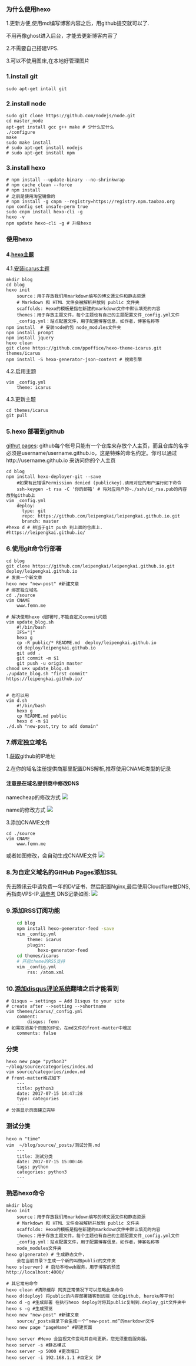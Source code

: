 ### 为什么使用hexo
1.更新方便,使用md编写博客内容之后，用github提交就可以了.

不用再像ghost进入后台，才能去更新博客内容了

2.不需要自己搭建VPS.

3.可以不使用图床,在本地好管理图片
### 1.install git
    
    sudo apt-get intall git

### 2.install node
    
    sudo git clone https://github.com/nodejs/node.git
    cd master_node
    apt-get install gcc g++ make # 少什么安什么
    ./configure
    make
    sudo make install
    # sudo apt-get install nodejs
    # sudo apt-get install npm
### 3.install hexo

    # npm install --update-binary --no-shrinkwrap
    # npm cache clean --force
    # npm install 
    # 之前是使用淘宝镜像的
    # npm install -g cnpm --registry=https://registry.npm.taobao.org
    npm config set unsafe-perm true
    sudo cnpm install hexo-cli -g
    hexo -v
    npm update hexo-cli -g # 升级hexo

### 使用hexo
#### 4.[hexo主题](https://hexo.io/themes/)
4.1.[安装icarus主题](https://github.com/ppoffice/hexo-theme-icarus/wiki)

    mkdir blog
    cd blog
    hexo init
        source：用于存放我们用markdown编写的博文源文件和静态资源
        # Markdown 和 HTML 文件会被解析并放到 public 文件夹
        scaffolds: Hexo的模板是指在新建的markdown文件中默认填充的内容
        themes：用于存放主题文件，每个主题也有自己的主题配置文件_config.yml文件
        _config.yml：站点配置文件，用于配置博客信息，如作者，博客名称等
    npm install  # 安装node的包 node_modules文件夹
    npm install prompt
    npm install jquery
    hexo clean
    git clone https://github.com/ppoffice/hexo-theme-icarus.git themes/icarus
    npm install -S hexo-generator-json-content # 搜索引擎
    
4.2.启用主题
    
    vim _config.yml
        theme: icarus
4.3.更新主题
    
    cd themes/icarus
    git pull

### 5.hexo 部署到github
[githut pages](https://pages.github.com/):
github每个帐号只能有一个仓库来存放个人主页，而且仓库的名字必须是username/username.github.io，这是特殊的命名约定。你可以通过http://username.github.io 来访问你的个人主页
    
    cd blog
    npm install hexo-deployer-git --save
        #如果有此错误Permission denied (publickey).请用对应的用户运行如下命令
        ssh-keygen -t rsa -C '你的邮箱' # 将对应用户的~./ssh/id_rsa.pub的内容 放到github上
    vim _config.yml
        deploy:
          type: git
          repo: https://github.com/leipengkai/leipengkai.github.io.git 
          branch: master
    #hexo d # 相当于git push 到上面的仓库上.
    #https://leipengkai.github.io/
### 6.使用git命令行部署
    
    cd blog
    git clone https://github.com/leipengkai/leipengkai.github.io.git deploy/leipengkai.github.io
    # 发表一个新文章
    hexo new "new-post" #新建文章
    # 绑定独立域名
    cd ./source
    vim CNAME
        www.femn.me

    # 解决使用hexo d部署时,不能自定义commit问题
    vim update_blog.sh 
        #!/bin/bash
        IFS="|"
        hexo g
        cp -R public/* README.md  deploy/leipengkai.github.io
        cd deploy/leipengkai.github.io
        git add .
        git commit -m $1
        git push -u origin master 
    chmod u+x update_blog.sh
    ./update_blog.sh "first commit"
    https://leipengkai.github.io/ 
    

    # 也可以用
    vim d.sh 
        #!/bin/bash
        hexo g 
        cp README.md public 
        hexo d -m $1
    ./d.sh "new-post,try to add domain"
        

### 7.绑定独立域名
1.[获取](https://help.github.com/articles/setting-up-an-apex-domain/)github的IP地址

2.在你的域名注册提供商那里配置DNS解析,推荐使用CNAME类型的记录
#### 注意是在域名提供商中修改DNS

namecheap的修改方式
![](css/images/namecheap.jpg)

name的修改方式
![](css/images/name-domain.jpg)

3.添加CNAME文件

    cd ./source
    vim CNAME
        www.femn.me

或者如图修改，会自动生成CNAME文件
![](css/images/github-page.jpg)


### 8.为自定义域名的GitHub Pages添加SSL

先去腾讯云申请免费一年的DV证书，然后配置Nginx,最后使用Cloudflare做DNS,再指向VPS-IP.[请参考](https://www.femn.me/2017/08/15/vps-server/)
DNS记录如图:
![](css/images/cloudflare.png)

### 9.添加RSS订阅功能
```bash
    cd blog
    npm install hexo-generator-feed -save
    vim _config.yml
        theme: icarus
        plugin: 
            hexo-generator-feed
    cd themes/icarus
    # 开启theme的RSS支持
    vim _config.yml
        rss: /atom.xml
```
### 10.[添加disqus评论系统](https://disqus.com)翻墙之后才能看到
    
    # Qisqus – settings – Add Disqus to your site 
    # create after -->setting -->shortname
    vim themes/icarus/_config.yml
        comment:
            disqus: femn 
    # 如需取消某个页面的评论，在md文件的front-matter中增加
        comments: false

### 分类

    hexo new page "python3"
    ~/blog/source/categories/index.md
    vim source/categories/index.md
    # front-matter格式如下
        ---
        title: python3
        date: 2017-07-15 14:47:28
        type: categories
        ---
    # 分类显示页面建立完毕

### 测试分类 

    hexo n "time"
    vim  ~/blog/source/_posts/测试分类.md
        ---
        title: 测试分类
        date: 2017-07-15 15:00:46
        tags: python
        categories: python3
        ---
### 熟悉hexo命令
    
    mkdir blog
    hexo init
        source：用于存放我们用markdown编写的博文源文件和静态资源
        # Markdown 和 HTML 文件会被解析并放到 public 文件夹
        scaffolds: Hexo的模板是指在新建的markdown文件中默认填充的内容
        themes：用于存放主题文件，每个主题也有自己的主题配置文件_config.yml文件
        _config.yml：站点配置文件，用于配置博客信息，如作者，博客名称等
        node_modules文件夹
    hexo g(generate) # 生成静态文件，
        会在当前目录下生成一个新的叫做public的文件夹 
    hexo s(server) # 启动本地web服务，用于博客的预览 
    http://localhost:4000/

    # 其它常用命令
    hexo clean #清除缓存 网页正常情况下可以忽略此条命令
    hexo d(deploy) 将public的内容部署播客到远端（比如github, heroku等平台）
    hexo d -g #生成部署 在执行hexo deploy时将其public复制到.deploy_git文件夹中
    hexo s -g #生成预览
    hexo new "new-post" #新建文章
        source/_posts目录下会生成一个”new-post.md”的markdown文件
    hexo new page "pageName" #新建页面
    
    hexo server #Hexo 会监视文件变动并自动更新，您无须重启服务器。
    hexo server -s #静态模式
    hexo server -p 5000 #更改端口
    hexo server -i 192.168.1.1 #自定义 IP
